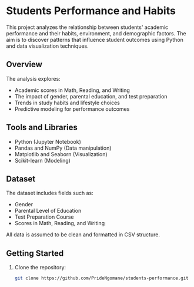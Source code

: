 # Students Performance and Habits

This project analyzes the relationship between students' academic performance and their habits, environment, and demographic factors. The aim is to discover patterns that influence student outcomes using Python and data visualization techniques.

## Overview

The analysis explores:
- Academic scores in Math, Reading, and Writing
- The impact of gender, parental education, and test preparation
- Trends in study habits and lifestyle choices
- Predictive modeling for performance outcomes

## Tools and Libraries

- Python (Jupyter Notebook)
- Pandas and NumPy (Data manipulation)
- Matplotlib and Seaborn (Visualization)
- Scikit-learn (Modeling)

## Dataset

The dataset includes fields such as:
- Gender
- Parental Level of Education
- Test Preparation Course
- Scores in Math, Reading, and Writing

All data is assumed to be clean and formatted in CSV structure.

## Getting Started

1. Clone the repository:
   ```bash
   git clone https://github.com/PrideNgomane/students-performance.git
